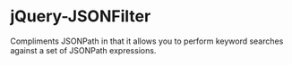 jQuery-JSONFilter
=================

Compliments JSONPath in that it allows you to perform keyword searches against a set of JSONPath expressions.